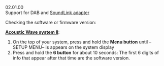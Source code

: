02.01.00<br/>
Support for DAB and <a href="https://support.bose.com/s/display-articles?productId=01t8c00000Oyd79AAB&articleId=ka08c000000haSOAAY">SoundLink adapter</a>

Checking the software or firmware version:

<b><a href="https://support.bose.com/s/display-articles?productId=01t8c00000Oyd79AAB&articleId=ka08c000001fcn6AAA">Acoustic Wave system II</a></b>:
1. On the top of your system, press and hold the <b>Menu button</b> until –SETUP MENU– is appears on the system display
2. Press and hold the <b>6 button</b> for about 10 seconds: The first 6 digits of info that appear after that time are the software version.
